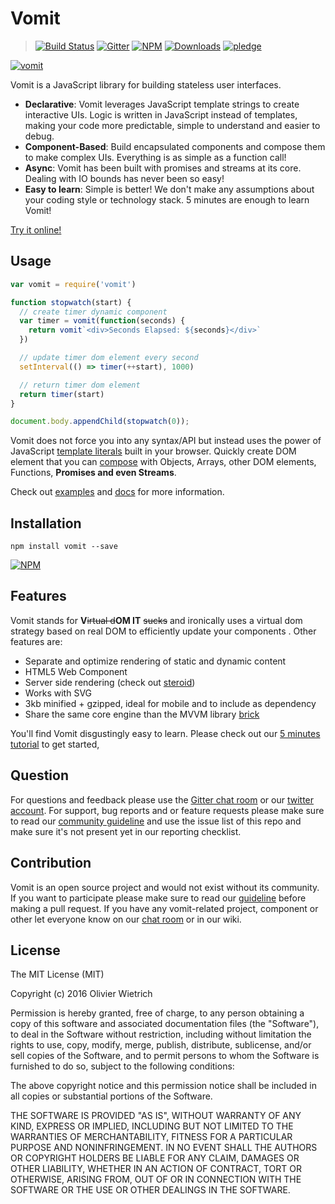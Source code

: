# Vomit

  > [![Build Status](https://travis-ci.org/bredele/vomit.svg?branch=master)](https://travis-ci.org/bredele/vomit)
  [![Gitter](https://badges.gitter.im/Join%20Chat.svg)](https://gitter.im/vomitjs/Lobby)
  [![NPM](https://img.shields.io/npm/v/vomit.svg)](https://www.npmjs.com/package/vomit)
  [![Downloads](https://img.shields.io/npm/dm/vomit.svg)](http://npm-stat.com/charts.html?package=vomit)
  [![pledge](https://bredele.github.io/contributing-guide/community-pledge.svg)](https://github.com/bredele/contributing-guide/blob/master/community.md)

[![vomit](http://static.tumblr.com/67e9d19760f9ab511ea7142b267a0840/etrtigr/zohmqv4pn/tumblr_static_unicornpuke.jpg)](http://requirebin.com/?gist=df0d460eb9506d5e8a17b3f33141b30b)


Vomit is a JavaScript library for building stateless user interfaces.

  * **Declarative**: Vomit leverages JavaScript template strings to create interactive UIs. Logic is written in JavaScript instead of templates, making your code more predictable, simple to understand and easier to debug.
  * **Component-Based**: Build encapsulated components and compose them to make complex UIs. Everything is as simple as a function call!
  * **Async**: Vomit has been built with promises and streams at its core. Dealing with IO bounds has never been so easy!
  * **Easy to learn**: Simple is better! We don't make any assumptions about your coding style or technology stack. 5 minutes are enough to learn Vomit!

[Try it online!](http://requirebin.com/?gist=bbf4a3420785e831bdfa7a2dccc8b7ff)

## Usage

```js
var vomit = require('vomit')

function stopwatch(start) {
  // create timer dynamic component
  var timer = vomit(function(seconds) {
    return vomit`<div>Seconds Elapsed: ${seconds}</div>`
  })

  // update timer dom element every second
  setInterval(() => timer(++start), 1000)

  // return timer dom element
  return timer(start)
}

document.body.appendChild(stopwatch(0));
```

Vomit does not force you into any syntax/API but instead uses the power of JavaScript [template literals](https://developers.google.com/web/updates/2015/01/ES6-Template-Strings) built in your browser. Quickly create DOM element that you can [compose](/doc/placeholders/) with Objects, Arrays, other DOM elements, Functions, **Promises and even Streams**.

Check out [examples](/examples) and [docs](/doc) for more information.

## Installation

```shell
npm install vomit --save
```

[![NPM](https://nodei.co/npm/vomit.png)](https://nodei.co/npm/vomit/)

## Features

<!--- Check out our [5 minutes getting started](https://github.com/bredele/vomit/blob/master/doc/getting-started.md)! -->

Vomit stands for **V**~~irtual d~~**OM IT** ~~sucks~~ and ironically uses a virtual dom strategy based on real DOM to efficiently update your components . Other features are:
- Separate and optimize rendering of static and dynamic content
- HTML5 Web Component
- Server side rendering (check out [steroid](http://github.com/bredele/steroid))
- Works with SVG
- 3kb minified + gzipped, ideal for mobile and to include as dependency
- Share the same core engine than the MVVM library [brick](http://github.com/bredele/brick)

You'll find Vomit disgustingly easy to learn. Please check out our [5 minutes tutorial](https://github.com/bredele/vomit/blob/master/doc/getting-started.md) to get started,

## Question

For questions and feedback please use the [Gitter chat room](https://gitter.im/vomitjs/Lobby?utm_source=share-link&utm_medium=link&utm_campaign=share-link) or our [twitter account](https://twitter.com/bredeleca). For support, bug reports and or feature requests please make sure to read our
<a href="https://github.com/bredele/contributing-guide/blob/master/community.md" target="_blank">community guideline</a> and use the issue list of this repo and make sure it's not present yet in our reporting checklist.


## Contribution

Vomit is an open source project and would not exist without its community. If you want to participate please make sure to read our <a href="https://github.com/bredele/contributing-guide/blob/master/community.md" target="_blank">guideline</a> before making a pull request. If you have any vomit-related project, component or other let everyone know on our [chat room](https://gitter.im/vomitjs/Lobby?utm_source=share-link&utm_medium=link&utm_campaign=share-link) or in our wiki.

## License

The MIT License (MIT)

Copyright (c) 2016 Olivier Wietrich

Permission is hereby granted, free of charge, to any person obtaining a copy
of this software and associated documentation files (the "Software"), to deal
in the Software without restriction, including without limitation the rights
to use, copy, modify, merge, publish, distribute, sublicense, and/or sell
copies of the Software, and to permit persons to whom the Software is
furnished to do so, subject to the following conditions:

The above copyright notice and this permission notice shall be included in all
copies or substantial portions of the Software.

THE SOFTWARE IS PROVIDED "AS IS", WITHOUT WARRANTY OF ANY KIND, EXPRESS OR
IMPLIED, INCLUDING BUT NOT LIMITED TO THE WARRANTIES OF MERCHANTABILITY,
FITNESS FOR A PARTICULAR PURPOSE AND NONINFRINGEMENT. IN NO EVENT SHALL THE
AUTHORS OR COPYRIGHT HOLDERS BE LIABLE FOR ANY CLAIM, DAMAGES OR OTHER
LIABILITY, WHETHER IN AN ACTION OF CONTRACT, TORT OR OTHERWISE, ARISING FROM,
OUT OF OR IN CONNECTION WITH THE SOFTWARE OR THE USE OR OTHER DEALINGS IN THE
SOFTWARE.
